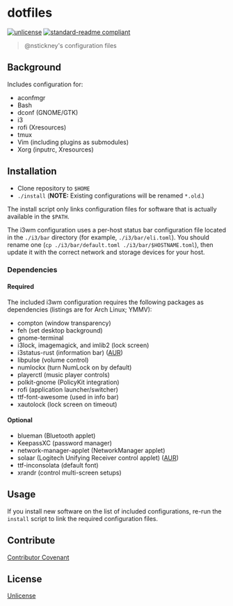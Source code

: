 # dotfiles

[![unlicense](https://img.shields.io/badge/un-license-green.svg?style=flat)](http://unlicense.org) [![standard-readme compliant](https://img.shields.io/badge/readme%20style-standard-brightgreen.svg)](https://github.com/RichardLitt/standard-readme)

> @nstickney's configuration files

## Background
Includes configuration for:
* aconfmgr
* Bash
* dconf (GNOME/GTK)
* i3
* rofi (Xresources)
* tmux
* Vim (including plugins as submodules)
* Xorg (inputrc, Xresources)

## Installation
* Clone repository to `$HOME`
* `./install` (**NOTE:** Existing configurations will be renamed `*.old`.)

The install script only links configuration files for software that is actually available in the `$PATH`.

The i3wm configuration uses a per-host status bar configuration file located in the `./i3/bar` directory (for example, `./i3/bar/eli.toml`). You should rename one (`cp ./i3/bar/default.toml ./i3/bar/$HOSTNAME.toml`), then update it with the correct network and storage devices for your host.

### Dependencies

#### Required
The included i3wm configuration requires the following packages as dependencies (listings are for Arch Linux; YMMV):
* compton (window transparency)
* feh (set desktop background)
* gnome-terminal
* i3lock, imagemagick, and imlib2 (lock screen)
* i3status-rust (information bar) ([AUR](https://aur.archlinux.org/packages/i3status-rust/))
* libpulse (volume control)
* numlockx (turn NumLock on by default)
* playerctl (music player controls)
* polkit-gnome (PolicyKit integration)
* rofi (application launcher/switcher)
* ttf-font-awesome (used in info bar)
* xautolock (lock screen on timeout)

#### Optional
* blueman (Bluetooth applet)
* KeepassXC (password manager)
* network-manager-applet (NetworkManager applet)
* solaar (Logitech Unifying Receiver control applet) ([AUR](https://aur.archlinux.org/packages/solaar/))
* ttf-inconsolata (default font)
* xrandr (control multi-screen setups)

## Usage
If you install new software on the list of included configurations, re-run the `install` script to link the required configuration files.

## Contribute
[Contributor Covenant](http://contributor-covenant.org/version/1/3/0/)

## License
[Unlicense](LICENSE)
